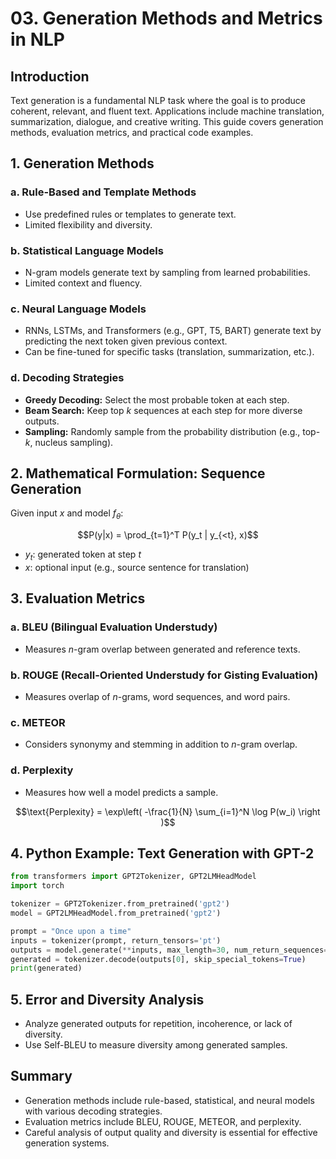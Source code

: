 # 03. Generation Methods and Metrics in NLP

## Introduction

Text generation is a fundamental NLP task where the goal is to produce coherent, relevant, and fluent text. Applications include machine translation, summarization, dialogue, and creative writing. This guide covers generation methods, evaluation metrics, and practical code examples.

## 1. Generation Methods

### a. Rule-Based and Template Methods
- Use predefined rules or templates to generate text.
- Limited flexibility and diversity.

### b. Statistical Language Models
- N-gram models generate text by sampling from learned probabilities.
- Limited context and fluency.

### c. Neural Language Models
- RNNs, LSTMs, and Transformers (e.g., GPT, T5, BART) generate text by predicting the next token given previous context.
- Can be fine-tuned for specific tasks (translation, summarization, etc.).

### d. Decoding Strategies
- **Greedy Decoding:** Select the most probable token at each step.
- **Beam Search:** Keep top $`k`$ sequences at each step for more diverse outputs.
- **Sampling:** Randomly sample from the probability distribution (e.g., top-$`k`$, nucleus sampling).

## 2. Mathematical Formulation: Sequence Generation
Given input $`x`$ and model $`f_\theta`$:

```math
P(y|x) = \prod_{t=1}^T P(y_t | y_{<t}, x)
```

- $`y_t`$: generated token at step $`t`$
- $`x`$: optional input (e.g., source sentence for translation)

## 3. Evaluation Metrics

### a. BLEU (Bilingual Evaluation Understudy)
- Measures $n$-gram overlap between generated and reference texts.

### b. ROUGE (Recall-Oriented Understudy for Gisting Evaluation)
- Measures overlap of $n$-grams, word sequences, and word pairs.

### c. METEOR
- Considers synonymy and stemming in addition to $n$-gram overlap.

### d. Perplexity
- Measures how well a model predicts a sample.

```math
\text{Perplexity} = \exp\left( -\frac{1}{N} \sum_{i=1}^N \log P(w_i) \right )
```

## 4. Python Example: Text Generation with GPT-2
```python
from transformers import GPT2Tokenizer, GPT2LMHeadModel
import torch

tokenizer = GPT2Tokenizer.from_pretrained('gpt2')
model = GPT2LMHeadModel.from_pretrained('gpt2')

prompt = "Once upon a time"
inputs = tokenizer(prompt, return_tensors='pt')
outputs = model.generate(**inputs, max_length=30, num_return_sequences=1)
generated = tokenizer.decode(outputs[0], skip_special_tokens=True)
print(generated)
```

## 5. Error and Diversity Analysis
- Analyze generated outputs for repetition, incoherence, or lack of diversity.
- Use Self-BLEU to measure diversity among generated samples.

## Summary
- Generation methods include rule-based, statistical, and neural models with various decoding strategies.
- Evaluation metrics include BLEU, ROUGE, METEOR, and perplexity.
- Careful analysis of output quality and diversity is essential for effective generation systems. 